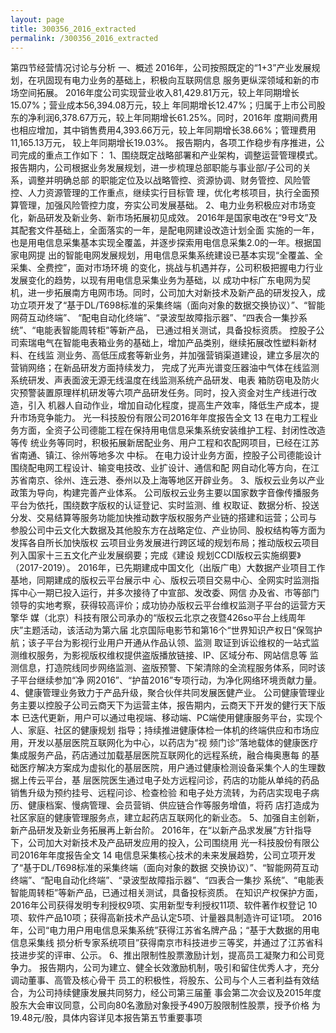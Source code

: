 ```yaml
---
layout: page
title: 300356_2016_extracted
permalink: /300356_2016_extracted
---
```


第四节经营情况讨论与分析
一、概述
2016年，公司按照既定的“1+3”产业发展规划，在巩固现有电力业务的基础上，积极向互联网信息
服务更纵深领域和新的市场空间拓展。
2016年度公司实现营业收入81,429.81万元，较上年同期增长15.07%；营业成本56,394.08万元，较上
年同期增长12.47%；归属于上市公司股东的净利润6,378.67万元，较上年同期增长61.25%。同时，2016年
度期间费用也相应增加，其中销售费用4,393.66万元，较上年同期增长38.66%；管理费用11,165.13万元，
较上年同期增长19.03%。
报告期内，各项工作稳步有序推进，公司完成的重点工作如下：
1、围绕既定战略部署和产业架构，调整运营管理模式。
报告期内，公司根据业务发展规划，进一步梳理总部职能与事业部/子公司的关系，调整并明确总部
的职能定位及以战略管控、资源协调、财务管控、风险管控、人力资源管理的工作重点，继续实行目标管
理，优化考核项目，执行全面预算管理，加强风险管控力度，夯实公司发展基础。
2、电力业务积极应对市场变化，新品研发及新业务、新市场拓展初见成效。
2016年是国家电改在“9号文”及其配套文件基础上，全面落实的一年，是配电网建设改造计划全面
实施的一年，也是用电信息采集基本实现全覆盖，并逐步探索用电信息采集2.0的一年。根据国家电网提
出的智能电网发展规划，用电信息采集系统建设已基本实现“全覆盖、全采集、全费控”，面对市场环境
的变化，挑战与机遇并存，公司积极把握电力行业发展变化的趋势，以现有用电信息采集业务为基础，以
成功中标广东电网为契机，进一步拓展南方电网市场。同时，公司加大对新技术及新产品的研发投入，成
功立项开发了“基于DL/T698标准的采集终端（面向对象的数据交换协议）”、“智能网荷互动终端”、
“配电自动化终端”、“录波型故障指示器”、“四表合一集抄系统”、“电能表智能周转柜”等新产品，
已通过相关测试，具备投标资质。
控股子公司索瑞电气在智能电表箱业务的基础上，增加产品类别，继续拓展改性塑料新材料、在线监
测业务、高低压成套等新业务，并加强营销渠道建设，建立多层次的营销网络；在新品研发方面持续发力，
完成了光声光谱变压器油中气体在线监测系统研发、声表面波无源无线温度在线监测系统产品研发、电表
箱防窃电及防火灾预警装置原理样机研发等六项产品研发任务。同时，投入资金对生产线进行改造，引入
机器人自动作业，增加自动化程度，提高生产效率，降低生产成本，提升市场竞争能力。
光一科技股份有限公司2016年年度报告全文
13
在电力工程业务方面，全资子公司德能工程在保持用电信息采集系统安装维护工程、封闭性改造等传
统业务等同时，积极拓展新居配业务、用户工程和农配网项目，已经在江苏省南通、镇江、徐州等地多次
中标。
在电力设计业务方面，控股子公司德能设计围绕配电网工程设计、输变电技改、业扩设计、通信和配
网自动化等方向，在江苏省南京、徐州、连云港、泰州以及上海等地区开辟业务。
3、版权云业务以产业政策为导向，构建完善产业体系。
公司版权云业务主要以国家数字音像传播服务平台为依托，围绕数字版权的认证登记、实时监测、维
权取证、数据分析、投送分发、交易结算等服务功能加快推动数字版权服务产业链的搭建和运营；公司与
参股公司中云文化大数据及其他股东方在战略定位、产业协同、股权结构等方面为发挥各自所长加快版权
云项目业务发展进行跨区域的规划布局；推动版权云项目列入国家十三五文化产业发展纲要；完成《建设
规划CCDI版权云实施纲要》（2017-2019）。
2016年，已先期建成中国文化（出版广电）大数据产业项目工作基地，同期建成的版权云平台展示中
心、版权云项目交易中心、全网实时监测指挥中心一期已投入运行，并多次接待了中宣部、发改委、网信
办及省、市等部门领导的实地考察，获得较高评价；成功协办版权云平台维权监测子平台的运营方天擎华
媒（北京）科技有限公司承办的“版权云北京之夜暨426so平台上线周年庆”主题活动，该活动为第六届
北京国际电影节和第16个“世界知识产权日”保驾护航；该子平台为影视行业用户开通从作品认领、监测
取证到诉讼维权的一站式监测维权服务，为影视版权维权提供盗版播放链接、IP、区域分布、网站信息等
监测信息，打造院线同步网络监测、盗版预警、下架清除的全流程服务体系，同时该子平台继续参加“净
网2016”、“护苗2016”专项行动，为净化网络环境贡献力量。
4、健康管理业务致力于产品升级，聚合伙伴共同发展医健产业。
公司健康管理业务主要以控股子公司云商天下为运营主体，报告期内，云商天下开发的健行天下版本
已迭代更新，用户可以通过电视端、移动端、PC端使用健康服务平台，实现个人、家庭、社区的健康规划
指导；持续推进健康体检一体机的终端供应和市场应用，开发以基层医院互联网化为中心，以药店为“视
频门诊”落地载体的健康医疗集成服务产品，药店通过加载基层医院互联网化的远程系统，融合梅奥惠每
的基础医疗解决方案成为虚拟化的基层医院，用户通过健康检测设备采集个人的生理数据上传云平台，基
层医院医生通过电子处方远程问诊，药店的功能从单纯的药品销售升级为预约挂号、远程问诊、检查检验
和电子处方流转，为药店实现电子病历、健康档案、慢病管理、会员营销、供应链合作等服务增值，将药
店打造成为社区家庭的健康管理服务点，建立起药店互联网化的新业态。
5、加强自主创新，新产品研发及新业务拓展再上新台阶。
2016年，在“以新产品求发展”方针指导下，公司加大对新技术及产品研发应用的投入，公司围绕用
光一科技股份有限公司2016年年度报告全文
14
电信息采集核心技术的未来发展趋势，公司立项开发了“基于DL/T698标准的采集终端（面向对象的数据
交换协议）”、“智能网荷互动终端”、“配电自动化终端”、“录波型故障指示器”、“四表合一集抄
系统”、“电能表智能周转柜”等新产品，已通过相关测试，具备投标资质。
在知识产权保护方面，2016年公司获得发明专利授权9项、实用新型专利授权11项、软件著作权登记
10项、软件产品10项；获得高新技术产品认定5项、计量器具制造许可证1项。
2016年，公司“电力用户用电信息采集系统”获得江苏省名牌产品；“基于大数据的用电信息采集线
损分析专家系统项目”获得南京市科技进步三等奖，并通过了江苏省科技进步奖的评审、公示。
6、推出限制性股票激励计划，提高员工凝聚力和公司竞争力。
报告期内，公司为建立、健全长效激励机制，吸引和留住优秀人才，充分调动董事、高管及核心骨干
员工的积极性，将股东、公司与个人三者利益有效结合，为公司持续健康发展共同努力，经公司第三届董
事会第二次会议及2015年度股东大会审议同意，公司向80名激励对象授予490万股限制性股票，授予价格
为19.48元/股，具体内容详见本报告第五节重要事项